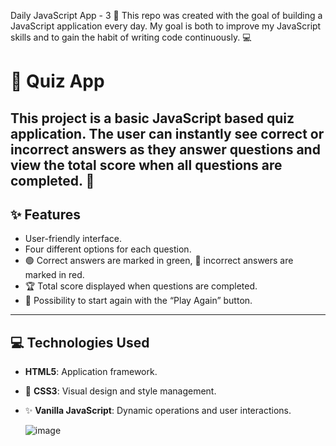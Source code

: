 Daily JavaScript App - 3 🚀
This repo was created with the goal of building a JavaScript application every day. My goal is both to improve my JavaScript skills and to gain the habit of writing code continuously. 💻

# 🎉 Quiz App

This project is a basic **JavaScript based quiz application**. The user can instantly see correct or incorrect answers as they answer questions and view the total score when all questions are completed. 🚀
---

## ✨ Features

- User-friendly interface.
- Four different options for each question.
- 🟢 Correct answers are marked in green, 🔴 incorrect answers are marked in red.
- 🏆 Total score displayed when questions are completed.
- 🔄 Possibility to start again with the “Play Again” button.

---

## 💻 Technologies Used

- **HTML5**: Application framework.
- 🎨 **CSS3**: Visual design and style management.
- ✨ **Vanilla JavaScript**: Dynamic operations and user interactions.

  ![image](https://github.com/user-attachments/assets/6f640e5a-1af5-4e1d-9d7a-748bf4d2a847)
